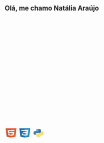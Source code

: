 <h2> Olá, me chamo Natália Araújo </h2>
<img height='150em' scr='![Anurag's GitHub stats](https://github-readme-stats.vercel.app/api?username=nataliarauj&theme=dracula&show_icons=true)'> </img>

<img height='150em' scr='![Top Langs](https://github-readme-stats.vercel.app/api/top-langs/?username=nataliarauj&theme=dracula&langs_count=8)'> </img>

<div style="display: inline_block"><br>

  <img align="center" alt="HTML" height="30" width="40" src="https://raw.githubusercontent.com/devicons/devicon/master/icons/html5/html5-original.svg">
  <img align="center" alt="CSS" height="30" width="40" src="https://raw.githubusercontent.com/devicons/devicon/master/icons/css3/css3-original.svg">
  <img align="center" alt="Python" height="30" width="40" src="https://raw.githubusercontent.com/devicons/devicon/master/icons/python/python-original.svg">
</div>
